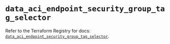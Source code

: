 # `data_aci_endpoint_security_group_tag_selector`

Refer to the Terraform Registry for docs: [`data_aci_endpoint_security_group_tag_selector`](https://registry.terraform.io/providers/ciscodevnet/aci/2.17.0/docs/data-sources/endpoint_security_group_tag_selector).
